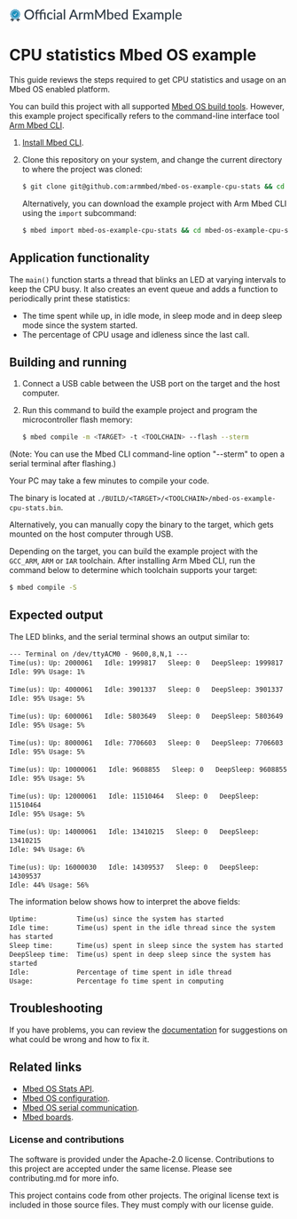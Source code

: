 ![](./resources/official_armmbed_example_badge.png)
# CPU statistics Mbed OS example

This guide reviews the steps required to get CPU statistics and usage on an Mbed OS enabled platform.

You can build this project with all supported [Mbed OS build tools](https://os.mbed.com/docs/mbed-os/latest/tools/index.html). However, this example project specifically refers to the command-line interface tool [Arm Mbed CLI](https://github.com/ARMmbed/mbed-cli#installing-mbed-cli).

1. [Install Mbed CLI](https://os.mbed.com/docs/mbed-os/latest/quick-start/offline-with-mbed-cli.html).

1. Clone this repository on your system, and change the current directory to where the project was cloned:

    ```bash
    $ git clone git@github.com:armmbed/mbed-os-example-cpu-stats && cd mbed-os-example-cpu-stats
    ```

    Alternatively, you can download the example project with Arm Mbed CLI using the `import` subcommand:

    ```bash
    $ mbed import mbed-os-example-cpu-stats && cd mbed-os-example-cpu-stats

## Application functionality

The `main()` function starts a thread that blinks an LED at varying intervals to keep the CPU busy. It also creates an event queue and adds a function to periodically print these statistics:

   - The time spent while up, in idle mode, in sleep mode and in deep sleep mode since the system started.
   - The percentage of CPU usage and idleness since the last call.

## Building and running

1. Connect a USB cable between the USB port on the target and the host computer.
1. Run this command to build the example project and program the microcontroller flash memory:

    ```bash
    $ mbed compile -m <TARGET> -t <TOOLCHAIN> --flash --sterm
    ```

(Note: You can use the Mbed CLI command-line option "--sterm" to open a serial terminal after flashing.)

Your PC may take a few minutes to compile your code.

The binary is located at `./BUILD/<TARGET>/<TOOLCHAIN>/mbed-os-example-cpu-stats.bin`.

Alternatively, you can manually copy the binary to the target, which gets mounted on the host computer through USB.

Depending on the target, you can build the example project with the `GCC_ARM`, `ARM` or `IAR` toolchain. After installing Arm Mbed CLI, run the command below to determine which toolchain supports your target:

```bash
$ mbed compile -S
```

## Expected output

The LED blinks, and the serial terminal shows an output similar to:

```
--- Terminal on /dev/ttyACM0 - 9600,8,N,1 ---
Time(us): Up: 2000061   Idle: 1999817   Sleep: 0   DeepSleep: 1999817
Idle: 99% Usage: 1%

Time(us): Up: 4000061   Idle: 3901337   Sleep: 0   DeepSleep: 3901337
Idle: 95% Usage: 5%

Time(us): Up: 6000061   Idle: 5803649   Sleep: 0   DeepSleep: 5803649
Idle: 95% Usage: 5%

Time(us): Up: 8000061   Idle: 7706603   Sleep: 0   DeepSleep: 7706603
Idle: 95% Usage: 5%

Time(us): Up: 10000061   Idle: 9608855   Sleep: 0   DeepSleep: 9608855
Idle: 95% Usage: 5%

Time(us): Up: 12000061   Idle: 11510464   Sleep: 0   DeepSleep: 11510464
Idle: 95% Usage: 5%

Time(us): Up: 14000061   Idle: 13410215   Sleep: 0   DeepSleep: 13410215
Idle: 94% Usage: 6%

Time(us): Up: 16000030   Idle: 14309537   Sleep: 0   DeepSleep: 14309537
Idle: 44% Usage: 56%
```

The information below shows how to interpret the above fields:

```
Uptime:          Time(us) since the system has started
Idle time:       Time(us) spent in the idle thread since the system has started
Sleep time:      Time(us) spent in sleep since the system has started
DeepSleep time:  Time(us) spent in deep sleep since the system has started
Idle:            Percentage of time spent in idle thread
Usage:           Percentage fo time spent in computing
```

## Troubleshooting

If you have problems, you can review the [documentation](https://os.mbed.com/docs/latest/tutorials/debugging.html) for suggestions on what could be wrong and how to fix it.

## Related links

* [Mbed OS Stats API](https://os.mbed.com/docs/latest/apis/mbed-statistics.html).
* [Mbed OS configuration](https://os.mbed.com/docs/latest/reference/configuration.html).
* [Mbed OS serial communication](https://os.mbed.com/docs/latest/tutorials/serial-communication.html).
* [Mbed boards](https://os.mbed.com/platforms/).

### License and contributions

The software is provided under the Apache-2.0 license. Contributions to this project are accepted under the same license. Please see contributing.md for more info.

This project contains code from other projects. The original license text is included in those source files. They must comply with our license guide.

